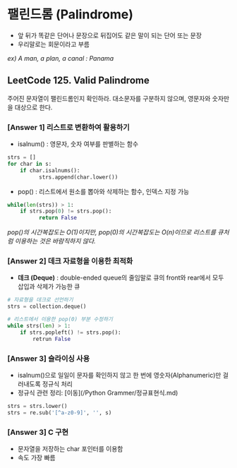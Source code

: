 # 팰린드롬 (Palindrome)
- 앞 뒤가 똑같은 단어나 문장으로 뒤집어도 같은 말이 되는 단어 또는 문장
- 우리말로는 회문이라고 부름

_ex) A man, a plan, a canal : Panama_


## LeetCode 125. Valid Palindrome
주어진 문자열이 팰린드롬인지 확인하라. 대소문자를 구분하지 않으며, 영문자와 숫자만을 대상으로 한다.

### [Answer 1] 리스트로 변환하여 활용하기

+ isalnum() : 영문자, 숫자 여부를 판별하는 함수

```python
strs = [] 
for char in s:
    if char.isalnums():
          strs.append(char.lower())
```
+ pop() : 리스트에서 원소를 뽑아와 삭제하는 함수, 인덱스 지정 가능

```python
while(len(strs)) > 1:
    if strs.pop(0) != strs.pop():
          return False
```
_pop()의 시간복잡도는 O(1)이지만,  pop(0)의 시간복잡도는 O(n)이므로 리스트를 큐처럼 이용하는 것은 바람직하지 않다._

### [Answer 2] 데크 자료형을 이용한 최적화

+ __데크 (Deque)__ : double-ended queue의 줄임말로 큐의 front와 rear에서 모두 삽입과 삭제가 가능한 큐

```python
# 자료형을 데크로 선언하기
strs = collection.deque()

# 리스트에서 이용한 pop(0) 부분 수정하기
while strs(len) > 1:
    if strs.popleft() != strs.pop():
        retrun False
```

### [Answer 3] 슬라이싱 사용

+ isalnum()으로 일일이 문자를 확인하지 않고 한 번에 영숫자(Alphanumeric)만 걸러내도록 정규식 처리
+ 정규식 관련 정리: [이동](/Python Grammer/정규표현식.md)

```python
strs = strs.lower()
strs = re.sub('[^a-z0-9]', '', s)
```

### [Answer 3] C 구현
+ 문자열을 저장하는 char 포인터를 이용함
+ 속도 가장 빠름
